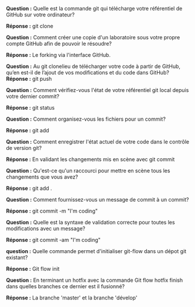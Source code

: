 **Question :** Quelle est la commande git qui télécharge votre référentiel de GitHub sur votre ordinateur?

**Réponse :** git clone


**Question :** Comment créer une copie d'un laboratoire sous votre propre compte GitHub afin de pouvoir le résoudre?

**Réponse :**  Le forking via l'interface GitHub.


**Question :** Au git clonelieu de télécharger votre code à partir de GitHub, qu’en est-il de l’ajout de vos modifications et du code dans GitHub?
**Réponse :** git push


**Question :** Comment vérifiez-vous l'état de votre référentiel git local depuis votre dernier commit?

**Réponse :** git status


**Question :** Comment organisez-vous les fichiers pour un commit?

**Réponse :** git add


**Question :** Comment enregistrer l'état actuel de votre code dans le contrôle de version git?

**Réponse :** En validant les changements mis en scène avec git commit


**Question :** Qu'est-ce qu'un raccourci pour mettre en scène tous les changements que vous avez?

**Réponse :** git add .


**Question :** Comment fournissez-vous un message de commit à un commit?

**Réponse :** git commit -m "I'm coding"


**Question :** Quelle est la syntaxe de validation correcte pour toutes les modifications avec un message?

**Réponse :** git commit -am "I'm coding"

**question :** Quelle commande permet d'initialiser git-flow dans un dépot git existant?

**Réponse :** Git flow init

**Question :** En terminant un hotfix avec la commande Git flow hotfix finish dans quelles branches ce dernier est il fusionné?

**Réponse :** La branche 'master' et la branche 'dévelop'
